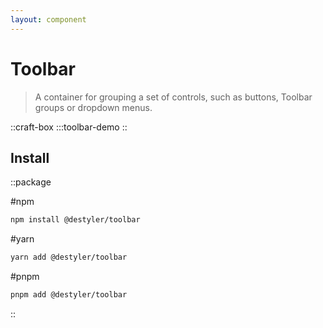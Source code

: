 ```yaml
---
layout: component
---
```


# Toolbar

> A container for grouping a set of controls, such as buttons, Toolbar groups or dropdown menus.

::craft-box
:::toolbar-demo
::

## Install

::package

#npm
```bash
npm install @destyler/toolbar
```

#yarn
```bash
yarn add @destyler/toolbar
```

#pnpm
```bash
pnpm add @destyler/toolbar
```

::
